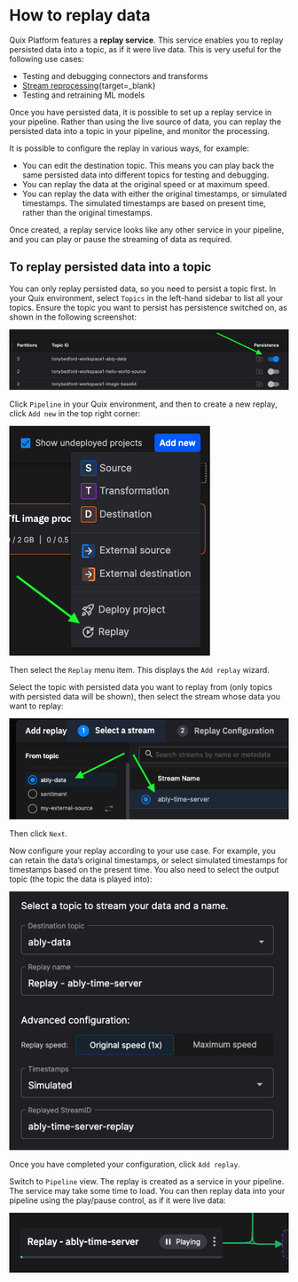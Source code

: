 # How to replay data

Quix Platform features a **replay service**. This service enables you to replay persisted data into a topic, as if it were live data. This is very useful for the following use cases:

* Testing and debugging connectors and transforms
* [Stream reprocessing](https://quix.io/blog/intro-stream-reprocessing-python/?x-craft-preview=VDVjwJTquq&token=7oGSdC9yxYk0zECNUz2RtzJLtGqG-aZB){target=_blank}
* Testing and retraining ML models

Once you have persisted data, it is possible to set up a replay service in your pipeline. Rather than using the live source of data, you can replay the persisted data into a topic in your pipeline, and monitor the processing. 

It is possible to configure the replay in various ways, for example:

* You can edit the destination topic. This means you can play back the same persisted data into different topics for testing and debugging.
* You can replay the data at the original speed or at maximum speed.
* You can replay the data with either the original timestamps, or simulated timestamps. The simulated timestamps are based on present time, rather than the original timestamps.

Once created, a replay service looks like any other service in your pipeline, and you can play or pause the streaming of data as required.

## To replay persisted data into a topic

You can only replay persisted data, so you need to persist a topic first. In your Quix environment, select `Topics` in the left-hand sidebar to list all your topics. Ensure the topic you want to persist has persistence switched on, as shown in the following screenshot:

![Enable persistence](../images/replay/replay-add-persist-topic.png)

Click `Pipeline` in your Quix environment, and then to create a new replay, click `Add new` in the top right corner:

![Add replay](../images/replay/replay-add-new.png)

Then select the `Replay` menu item. This displays the `Add replay` wizard. 

Select the topic with persisted data you want to replay from (only topics with persisted data will be shown), then select the stream whose data you want to replay:

![Replay select stream](../images/replay/replay-select-stream.png)

Then click `Next`.

Now configure your replay according to your use case. For example, you can retain the data’s original timestamps, or select simulated timestamps for timestamps based on the present time. You also need to select the output topic (the topic the data is played into):

![Configure replay](../images/replay/replay-configuration.png)

Once you have completed your configuration, click `Add replay`.

Switch to `Pipeline` view. The replay is created as a service in your pipeline. The service may take some time to load. You can then replay data into your pipeline using the play/pause control, as if it were live data:

![Replay persisted data](../images/replay/replay-play-data.png)
